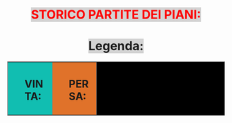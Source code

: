 <!DOCTYPE html>
<html lang="it">
<head>

  </head>

<body>


<font color="FF0000"><h1 align="center"><span STYLE="background:#d3d3d3;">STORICO PARTITE DEI PIANI:</span></h1></font>
<h1 align="center"><span STYLE="background:#d3d3d3;">Legenda:</span></h1>
<table width="40%" border="1" align="center" bgcolor="#000000">
 <tr>
  <td width="50%" bgcolor="#11beb1">
   <div style="float: right; text-align: left; width: 65%;">
    <h2><p>VINTA:</p></h2>
  </td>
  <td width="50%" bgcolor="#e0722a">
   <div style="float: right; text-align: left; width: 65%;">
    <h2><p>PERSA:</p></h2>
  </td>
 </tr>
</table>


</body>
